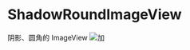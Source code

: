 # ShadowRoundImageView
阴影、圆角的 ImageView
![加](https://github.com/MTAndroidDev/ShadowRoundImageView/im.jpg)
